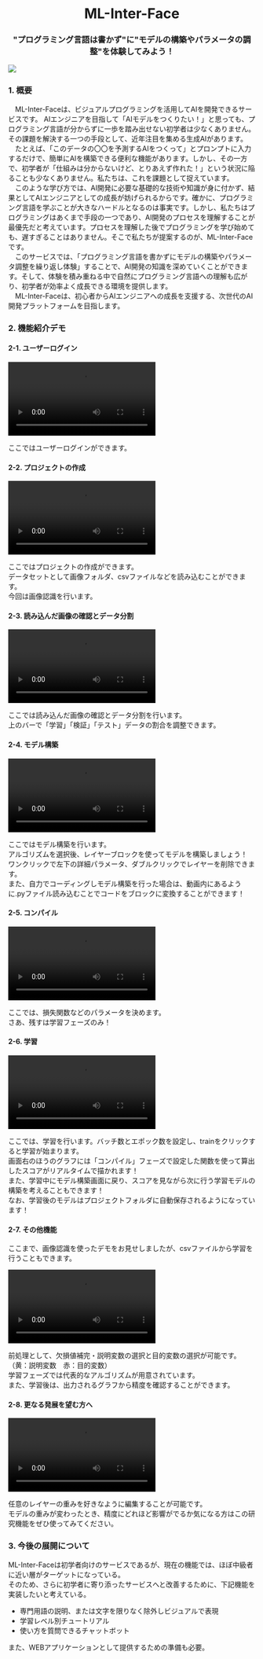 <html>
  <h1 align="center">ML-Inter-Face</h1>
  <h3 align="center">"プログラミング言語は書かず"に"モデルの構築やパラメータの調整"を体験してみよう！</h3>
  <a href="https://open.vscode.dev/paccho/ML-Inter-Face"><img src="https://img.shields.io/static/v1?logo=visualstudiocode&label=&message=Open%20in%20Visual%20Studio%20Code&labelColor=2c2c32&color=007acc&logoColor=007acc"></img></a>
  <h3>1. 概要</h3>
  <p>　ML-Inter-Faceは、ビジュアルプログラミングを活用してAIを開発できるサービスです。
     AIエンジニアを目指して「AIモデルをつくりたい！」と思っても、プログラミング言語が分からずに一歩を踏み出せない初学者は少なくありません。その課題を解決する一つの手段として、近年注目を集める生成AIがあります。<br>
     　たとえば、「このデータの〇〇を予測するAIをつくって」とプロンプトに入力するだけで、簡単にAIを構築できる便利な機能があります。しかし、その一方で、初学者が「仕組みは分からないけど、とりあえず作れた！」という状況に陥ることも少なくありません。私たちは、これを課題として捉えています。<br>
     　このような学び方では、AI開発に必要な基礎的な技術や知識が身に付かず、結果としてAIエンジニアとしての成長が妨げられるからです。確かに、プログラミング言語を学ぶことが大きなハードルとなるのは事実です。しかし、私たちはプログラミングはあくまで手段の一つであり、AI開発のプロセスを理解することが最優先だと考えています。プロセスを理解した後でプログラミングを学び始めても、遅すぎることはありません。そこで私たちが提案するのが、ML-Inter-Faceです。<br>
     　このサービスでは、「プログラミング言語を書かずにモデルの構築やパラメータ調整を繰り返し体験」することで、AI開発の知識を深めていくことができます。そして、体験を積み重ねる中で自然にプログラミング言語への理解も広がり、初学者が効率よく成長できる環境を提供します。<br>
     　ML-Inter-Faceは、初心者からAIエンジニアへの成長を支援する、次世代のAI開発プラットフォームを目指します。<br>
     </p>
  <h3>2. 機能紹介デモ</h3>
  <h4>2-1. ユーザーログイン</h4>
  <video src="https://github.com/user-attachments/assets/8901a439-bd87-46fe-be66-c028dba7d3c6" setRate=2></video>
  <p>ここではユーザーログインができます。</p>

  <h4>2-2. プロジェクトの作成</h4>
  <video src="https://github.com/user-attachments/assets/611b4cf8-ccc7-49a6-954f-f3485acf6690"></video>
  <p>ここではプロジェクトの作成ができます。<br>データセットとして画像フォルダ、csvファイルなどを読み込むことができます。<br>今回は画像認識を行います。</p>

  <h4>2-3. 読み込んだ画像の確認とデータ分割</h4>
  <video src="https://github.com/user-attachments/assets/751359ce-752c-405b-8275-4607a1579f9e"></video>
  <p>ここでは読み込んだ画像の確認とデータ分割を行います。<br>上のバーで「学習」「検証」「テスト」データの割合を調整できます。</p>

  <h4>2-4. モデル構築</h4>
  <video src="https://github.com/user-attachments/assets/8beaf363-2dc2-4e51-a9bf-5263775c9607"></video>
  <p>ここではモデル構築を行います。<br>アルゴリズムを選択後、レイヤーブロックを使ってモデルを構築しましょう！<br>
     ワンクリックで左下の詳細パラメータ、ダブルクリックでレイヤーを削除できます。<br>
     また、自力でコーディングしモデル構築を行った場合は、動画内にあるように.pyファイル読み込むことでコードをブロックに変換することができます！<br></p>
  
  <h4>2-5. コンパイル</h4>
  <video src="https://github.com/user-attachments/assets/2a5b6faf-2651-4e50-93b7-b260609cd5ef"></video>
  <p>ここでは、損失関数などのパラメータを決めます。<br>さあ、残すは学習フェーズのみ！</p>

  <h4>2-6. 学習</h4>
  <video src="https://github.com/user-attachments/assets/b3d74e9f-dcbb-4b42-9d50-b417be52c429"></video>
  <p>ここでは、学習を行います。バッチ数とエポック数を設定し、trainをクリックすると学習が始まります。<br>画面右のほうのグラフには「コンパイル」フェーズで設定した関数を使って算出したスコアがリアルタイムで描かれます！<br>
     また、学習中にモデル構築画面に戻り、スコアを見ながら次に行う学習モデルの構築を考えることもできます！<br>
     なお、学習後のモデルはプロジェクトフォルダに自動保存されるようになっています！</p>
  
  <h4>2-7. その他機能</h4>
  <p>ここまで、画像認識を使ったデモをお見せしましたが、csvファイルから学習を行うこともできます。</p>
  <video src="https://github.com/user-attachments/assets/66a10790-6195-41e9-acdb-4cbc746d3597"></video>
  <p>前処理として、欠損値補完・説明変数の選択と目的変数の選択が可能です。（黄：説明変数　赤：目的変数）<br>
     学習フェーズでは代表的なアルゴリズムが用意されています。<br>
     また、学習後は、出力されるグラフから精度を確認することができます。</p>

  <h4>2-8. 更なる発展を望む方へ</h4>
  <video src="https://github.com/user-attachments/assets/d8e45a5a-85a1-4718-84a0-a9c81dd8810f"></video>
  <p>任意のレイヤーの重みを好きなように編集することが可能です。<br>
     モデルの重みが変わったとき、精度にどれほど影響がでるか気になる方はこの研究機能をぜひ使ってみてください。</p>

  <h3>3. 今後の展開について</h3>
  <p>ML-Inter-Faceは初学者向けのサービスであるが、現在の機能では、ほぼ中級者に近い層がターゲットになっている。<br>そのため、さらに初学者に寄り添ったサービスへと改善するために、下記機能を実装したいと考えている。</p>
  <ul>
    <li>専門用語の説明、または文字を限りなく除外しビジュアルで表現</li>
    <li>学習レベル別チュートリアル</li>
    <li>使い方を質問できるチャットボット</li>
  </ul>
  <p>また、WEBアプリケーションとして提供するための準備も必要。</p>

</html>




































